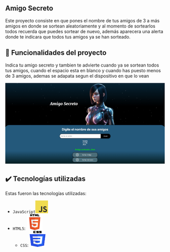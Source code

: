 ## Amigo Secreto 
Este proyecto consiste en que pones el nombre de tus amigos de 3 a
más amigos en donde se sortean aleatoriamente y al momento de sortearlos todos recuerda que puedes sortear de nuevo, además aparecera una alerta donde te indicara que todos tus amigos ya se han sorteado.
## 🔨 Funcionalidades del proyecto
Indica tu amigo secreto y tambien te advierte cuando ya se sortean todos tus amigos, cuando el espacio esta en blanco y cuando has puesto menos de 3 amigos, ademas se adapata segun el dispositivo en que lo vean

<img src="assets/Pagina.jpeg" class="main-image">

## ✔️ Tecnologías utilizadas

Estas fueron las tecnologías utilizadas: 

- `JavaScript`<img src="assets/JavaScript-logo.png" height="40" width="40">
- `HTML5`: <img src="assets/HTML5_logo.png" height="50" width="50">
  - `CSS`: <img src="assets/CSS3_logo.png" height="50" width="50">
